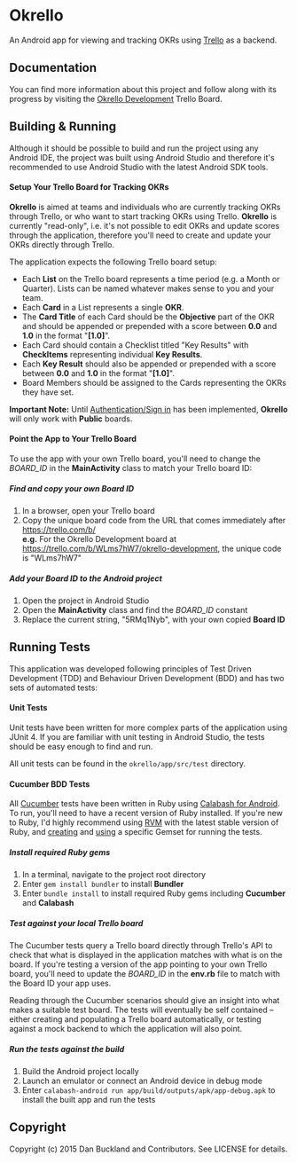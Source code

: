 # Okrello

An Android app for viewing and tracking OKRs using [Trello](https://trello.com/) as a backend.


## Documentation

You can find more information about this project and follow along with its progress by visiting the [Okrello Development](https://trello.com/b/WLms7hW7/okrello-development) Trello Board.


## Building & Running

Although it should be possible to build and run the project using any Android IDE, the project was built using Android Studio and therefore it's recommended to use Android Studio with the latest Android SDK tools.

#### Setup Your Trello Board for Tracking OKRs

**Okrello** is aimed at teams and individuals who are currently tracking OKRs through Trello, or who want to start tracking OKRs using Trello. **Okrello** is currently "read-only", i.e. it's not possible to edit OKRs and update scores through the application, therefore you'll need to create and update your OKRs directly through Trello.

The application expects the following Trello board setup:

* Each **List** on the Trello board represents a time period (e.g. a Month or Quarter). Lists can be named whatever makes sense to you and your team.
* Each **Card** in a List represents a single **OKR**.
* The **Card Title** of each Card should be the **Objective** part of the OKR and should be appended or prepended with a score between **0.0** and **1.0** in the format "**[1.0]**".
* Each Card should contain a Checklist titled "Key Results" with **CheckItems** representing individual **Key Results**.
* Each **Key Result** should also be appended or prepended with a score between **0.0** and **1.0** in the format "**[1.0]**".
* Board Members should be assigned to the Cards representing the OKRs they have set.

**Important Note:** Until [Authentication/Sign in](https://trello.com/c/KsMEb6qA) has been implemented, **Okrello** will only work with **Public** boards.

#### Point the App to Your Trello Board

To use the app with your own Trello board, you'll need to change the *BOARD_ID* in the **MainActivity** class to match your Trello board ID:

##### Find and copy your own Board ID

1. In a browser, open your Trello board
2. Copy the unique board code from the URL that comes immediately after https://trello.com/b/  
**e.g.** For the Okrello Development board at https://trello.com/b/WLms7hW7/okrello-development, the unique code is "WLms7hW7"

##### Add your Board ID to the Android project

1. Open the project in Android Studio
2. Open the **MainActivity** class and find the *BOARD_ID* constant
3. Replace the current string, "5RMq1Nyb", with your own copied **Board ID**

## Running Tests

This application was developed following principles of Test Driven Development (TDD) and Behaviour Driven Development (BDD) and has two sets of automated tests:

#### Unit Tests

Unit tests have been written for more complex parts of the application using JUnit 4. If you are familiar with unit testing in Android Studio, the tests should be easy enough to find and run.

All unit tests can be found in the `okrello/app/src/test` directory.

#### Cucumber BDD Tests

All [Cucumber](https://github.com/cucumber/cucumber/) tests have been written in Ruby using [Calabash for Android](https://github.com/calabash/calabash-android). To run, you'll need to have a recent version of Ruby installed. If you're new to Ruby, I'd highly recommend using [RVM](https://rvm.io/) with the latest stable version of Ruby, and [creating](https://rvm.io/gemsets/creating) and [using](https://rvm.io/gemsets/using) a specific Gemset for running the tests.

##### Install required Ruby gems

1. In a terminal, navigate to the project root directory
2. Enter `gem install bundler` to install **Bundler**
3. Enter `bundle install` to install required Ruby gems including **Cucumber** and **Calabash**

##### Test against your local Trello board

The Cucumber tests query a Trello board directly through Trello's API to check that what is displayed in the application matches with what is on the board. If you're testing a version of the app pointing to your own Trello board, you'll need to update the *BOARD_ID* in the **env.rb** file to match with the Board ID your app uses.

Reading through the Cucumber scenarios should give an insight into what makes a suitable test board. The tests will eventually be self contained – either creating and populating a Trello board automatically, or testing against a mock backend to which the application will also point.

##### Run the tests against the build

1. Build the Android project locally
2. Launch an emulator or connect an Android device in debug mode
3. Enter `calabash-android run app/build/outputs/apk/app-debug.apk` to install the built app and run the tests


## Copyright

Copyright (c) 2015 Dan Buckland and Contributors. See LICENSE for details.
